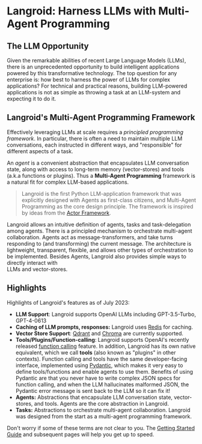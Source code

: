 # Langroid: Harness LLMs with Multi-Agent Programming

## The LLM Opportunity

Given the remarkable abilities of recent Large Language Models (LLMs), there
is an unprecedented opportunity to build intelligent applications powered by
this transformative technology. The top question for any enterprise is: how
best to harness the power of LLMs for complex applications? For technical and
practical reasons, building LLM-powered applications is not as simple as
throwing a task at an LLM-system and expecting it to do it.

## Langroid's Multi-Agent Programming Framework

Effectively leveraging LLMs at scale requires a *principled programming 
framework*. In particular, there is often a need to maintain multiple LLM 
conversations, each instructed in different ways, and "responsible" for 
different aspects of a task.

An *agent* is a convenient abstraction that encapsulates LLM conversation 
state, along with access to long-term memory (vector-stores) and tools (a.k.a functions 
or plugins). Thus a **Multi-Agent Programming** framework is a natural fit 
for complex LLM-based applications.

> Langroid is the first Python LLM-application framework that was explicitly 
designed  with Agents as first-class citizens, and Multi-Agent Programming 
as the core  design principle. The framework is inspired by ideas from the 
[Actor Framework](https://en.wikipedia.org/wiki/Actor_model).

Langroid allows an intuitive definition of agents, tasks and task-delegation 
among agents. There is a principled mechanism to orchestrate multi-agent 
collaboration. Agents act as message-transformers, and take turns responding to (and
transforming) the current message. The architecture is lightweight, transparent, 
flexible, and allows other types of orchestration to be implemented.
Besides Agents, Langroid also provides simple ways to directly interact with  
LLMs and vector-stores.  

## Highlights
Highlights of Langroid's features as of July 2023:

- **LLM Support**: Langroid supports OpenAI LLMs including GPT-3.5-Turbo, 
  GPT-4-0613
- **Caching of LLM prompts, responses:** Langroid uses [Redis](https://redis.com/try-free/) for caching.
- **Vector Store Support**: [Qdrant](https://qdrant.tech/) and [Chroma](https://www.trychroma.com/) are currently supported.
- **Tools/Plugins/Function-calling**: Langroid supports OpenAI's recently 
  released [function calling](https://platform.openai.com/docs/guides/gpt/function-calling) 
  feature. In addition, Langroid has its own native equivalent, which we 
  call **tools** (also known as "plugins" in other contexts). Function 
  calling and tools have the same developer-facing interface, implemented 
  using [Pydantic](https://docs.pydantic.dev/latest/), 
  which makes it very easy to define tools/functions and enable agents 
  to use them. Benefits of using Pydantic are that you never have to write 
  complex JSON specs for function calling, and when the LLM 
  hallucinates malformed JSON, the Pydantic error message is sent back to 
  the LLM so it can fix it!
- **Agents:** Abstractions that encapsulate LLM conversation state, 
  vector-stores, and tools. Agents are the core abstraction in Langroid.
- **Tasks:** Abstractions to orchestrate multi-agent collaboration. 
Langroid was designed from the start as a multi-agent programming framework.



Don't worry if some of these terms are not clear to you. 
The [Getting Started Guide](quick-start/index.md) and subsequent pages 
will help you get up to speed.